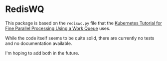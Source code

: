 # RedisWQ

This package is based on the `rediswq.py` file that the
[Kubernetes Tutorial for Fine Parallel Processing Using a Work Queue](https://kubernetes.io/docs/tasks/job/fine-parallel-processing-work-queue/) uses.

While the code itself seems to be quite solid, there are currently no tests
and no documentation available.

I'm hoping to add both in the future.
